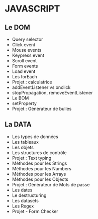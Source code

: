 # JAVASCRIPT

## Le DOM

- Query selector
- Click event
- Mouse events
- Keypress event
- Scroll event
- Form events
- Load event
- Les forEach
- Projet : calculatrice
- addEventListener vs onclick
- stopPropagation, removeEventListener
- Le BOM
- setProperty
- Projet : Générateur de bulles

## La DATA

- Les types de données
- Les tableaux
- Les objets
- Les structures de contrôle
- Projet : Text typing
- Méthodes pour les Strings
- Méthodes pour les Numbers
- Méthodes pour les Arrays
- Méthodes pour les Objects
- Projet : Générateur de Mots de passe
- Les dates
- Le destructuring
- Les datasets
- Les Regex
- Projet - Form Checker
